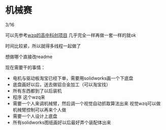 # 机械赛
3/16

可以先参考[wzq的高中科创项目](https://github.com/wzzzzq/RoboPicker) 几乎完全一样再做一套一样的就ok

时间比较紧，所以就得多线程一起做了

想做哪个直接改readme

现在需要干的事情：

- 电机与驱动板淘宝已经下单，需要用solidworks画一个下底盘
- 底盘画好以后，送去做铝合金加工（可以淘宝找）
- 所有东西都到了以后装机
- 程序 这个wzq来
- 需要一个人来调机械臂，然后调一个视觉自动抓取算法出来 视觉wzq可以做 机械臂控制可以再来个人做
- 需要一个人设计上底盘
- 所有solidworks图纸画好以后最好弄个装配体出来
